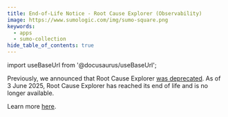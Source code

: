 ```yaml
---
title: End-of-Life Notice - Root Cause Explorer (Observability)
image: https://www.sumologic.com/img/sumo-square.png
keywords:
  - apps
  - sumo-collection
hide_table_of_contents: true    
---
```


import useBaseUrl from '@docusaurus/useBaseUrl';

Previously, we announced that Root Cause Explorer [was deprecated](/release-notes-service/2024/12/31/#november-01-2024-observability). As of 3 June 2025, Root Cause Explorer has reached its end of life and is no longer available.

Learn more [here](/docs/observability/root-cause-explorer-deprecation/).